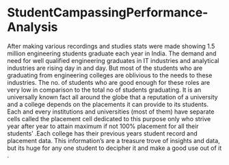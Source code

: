 # StudentCampassingPerformance-Analysis
After making various recordings and studies stats were made showing 1.5 million engineering  students graduate each year in India. The demand and need for well qualified engineering graduates  in IT industries and analytical industries are rising day in and day. But most of the students who are graduating from engineering colleges are oblivious to the needs to these industries. The no. of  students who are good enough for these roles are very low in comparison to the total no of students  graduating. It is an universally known fact all around the globe that a reputation of a university and  a college depends on the placements it can provide to its students.  Each and every institutions and universities (most of them) have separate cells called the placement  cell dedicated to this purpose only who strive year after year to attain maximum if not 100%  placement for all their students’ .Each college has their previous years student record and placement  data. This information’s are a treasure trove of insights and data, but its huge for any one student to  decipher it and make a good use out of it .
